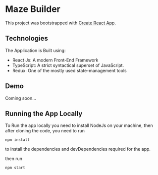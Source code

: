 # Maze Builder

This project was bootstrapped with [Create React App](https://github.com/facebook/create-react-app).

## Technologies

The Application is Built using:

- React Js: A modern Front-End Framework
- TypeScript: A strict syntactical superset of JavaScript.
- Redux: One of the mostly used state-management tools

## Demo

Coming soon...

## Running the App Locally

To Run the app locally you need to install NodeJs on your machine,
then after cloning the code, you need to run

```
npm install
```

to install the dependencies and devDependencies required for the app.

then run

```
npm start
```
